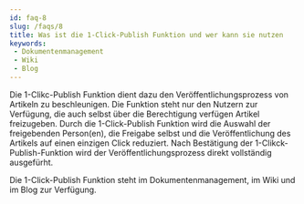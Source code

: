 ```yaml
---
id: faq-8
slug: /faqs/8
title: Was ist die 1-Click-Publish Funktion und wer kann sie nutzen
keywords:
 - Dokumentenmanagement
 - Wiki
 - Blog
---
```

Die 1-Clikc-Publish Funktion dient dazu den Veröffentlichungsprozess von Artikeln zu beschleunigen. Die Funktion steht nur den Nutzern zur Verfügung, die auch selbst über die Berechtigung verfügen Artikel freizugeben. Durch die 1-Click-Publish Funktion wird die Auswahl der freigebenden Person(en), die Freigabe selbst und die Veröffentlichung des Artikels auf einen einzigen Click reduziert. Nach Bestätigung der 1-Clikck-Publish-Funktion wird der Veröffentlichungsprozess direkt vollständig ausgefürht. 

Die 1-Click-Publish Funktion steht im Dokumentenmanagement, im Wiki und im Blog zur Verfügung. 